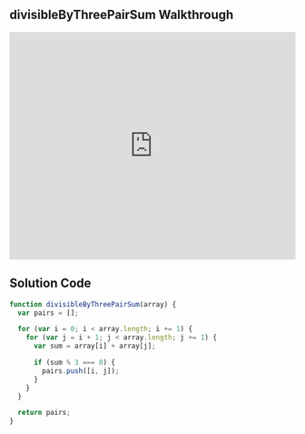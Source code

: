 ## divisibleByThreePairSum Walkthrough

<iframe src="https://player.vimeo.com/video/208725670" width="100%" height="400" frameborder="0" webkitallowfullscreen mozallowfullscreen allowfullscreen></iframe>


## Solution Code

```js
function divisibleByThreePairSum(array) {
  var pairs = [];

  for (var i = 0; i < array.length; i += 1) {
    for (var j = i + 1; j < array.length; j += 1) {
      var sum = array[i] + array[j];

      if (sum % 3 === 0) {
        pairs.push([i, j]);
      }
    }
  }

  return pairs;
}
```
